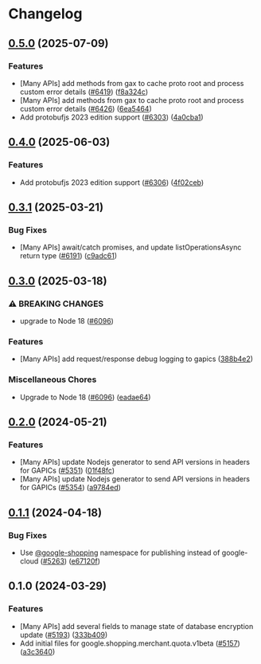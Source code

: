 # Changelog

## [0.5.0](https://github.com/googleapis/google-cloud-node/compare/quota-v0.4.0...quota-v0.5.0) (2025-07-09)


### Features

* [Many APIs] add methods from gax to cache proto root and process custom error details ([#6419](https://github.com/googleapis/google-cloud-node/issues/6419)) ([f8a324c](https://github.com/googleapis/google-cloud-node/commit/f8a324ca5c3bc0f730e4ed67d9407c44f2414936))
* [Many APIs] add methods from gax to cache proto root and process custom error details ([#6426](https://github.com/googleapis/google-cloud-node/issues/6426)) ([6ea5464](https://github.com/googleapis/google-cloud-node/commit/6ea54642532d9797ea87d7cd01c9fac77f9eb035))
* Add protobufjs 2023 edition support ([#6303](https://github.com/googleapis/google-cloud-node/issues/6303)) ([4a0cba1](https://github.com/googleapis/google-cloud-node/commit/4a0cba1e41a9aeb9c15ad31487ef013c8277cfef))

## [0.4.0](https://github.com/googleapis/google-cloud-node/compare/quota-v0.3.1...quota-v0.4.0) (2025-06-03)


### Features

* Add protobufjs 2023 edition support ([#6306](https://github.com/googleapis/google-cloud-node/issues/6306)) ([4f02ceb](https://github.com/googleapis/google-cloud-node/commit/4f02ceb7aac05b47b68e3c7c95aeeaa20ac33606))

## [0.3.1](https://github.com/googleapis/google-cloud-node/compare/quota-v0.3.0...quota-v0.3.1) (2025-03-21)


### Bug Fixes

* [Many APIs] await/catch promises, and update listOperationsAsync return type ([#6191](https://github.com/googleapis/google-cloud-node/issues/6191)) ([c9adc61](https://github.com/googleapis/google-cloud-node/commit/c9adc6150ad09630854554c2ed7e558fb3e04315))

## [0.3.0](https://github.com/googleapis/google-cloud-node/compare/quota-v0.2.0...quota-v0.3.0) (2025-03-18)


### ⚠ BREAKING CHANGES

* upgrade to Node 18 ([#6096](https://github.com/googleapis/google-cloud-node/issues/6096))

### Features

* [Many APIs] add request/response debug logging to gapics ([388b4e2](https://github.com/googleapis/google-cloud-node/commit/388b4e20329b7f6fc0dd061dddff573c45104213))


### Miscellaneous Chores

* Upgrade to Node 18 ([#6096](https://github.com/googleapis/google-cloud-node/issues/6096)) ([eadae64](https://github.com/googleapis/google-cloud-node/commit/eadae64d54e07aa2c65097ea52e65008d4e87436))

## [0.2.0](https://github.com/googleapis/google-cloud-node/compare/quota-v0.1.1...quota-v0.2.0) (2024-05-21)


### Features

* [Many APIs] update Nodejs generator to send API versions in headers for GAPICs ([#5351](https://github.com/googleapis/google-cloud-node/issues/5351)) ([01f48fc](https://github.com/googleapis/google-cloud-node/commit/01f48fce63ec4ddf801d59ee2b8c0db9f6fb8372))
* [Many APIs] update Nodejs generator to send API versions in headers for GAPICs ([#5354](https://github.com/googleapis/google-cloud-node/issues/5354)) ([a9784ed](https://github.com/googleapis/google-cloud-node/commit/a9784ed3db6ee96d171762308bbbcd57390b6866))

## [0.1.1](https://github.com/googleapis/google-cloud-node/compare/quota-v0.1.0...quota-v0.1.1) (2024-04-18)


### Bug Fixes

* Use [@google-shopping](https://github.com/google-shopping) namespace for publishing instead of google-cloud ([#5263](https://github.com/googleapis/google-cloud-node/issues/5263)) ([e67120f](https://github.com/googleapis/google-cloud-node/commit/e67120f1626f494e9e1cf8548a8ce853f4117ba6))

## 0.1.0 (2024-03-29)


### Features

* [Many APIs] add several fields to manage state of database encryption update ([#5193](https://github.com/googleapis/google-cloud-node/issues/5193)) ([333b409](https://github.com/googleapis/google-cloud-node/commit/333b40951a255ecfab249bd6e7ace5877270ec85))
* Add initial files for google.shopping.merchant.quota.v1beta ([#5157](https://github.com/googleapis/google-cloud-node/issues/5157)) ([a3c3640](https://github.com/googleapis/google-cloud-node/commit/a3c36406f10b6c7e71a43be83114e7a90a4b819e))
